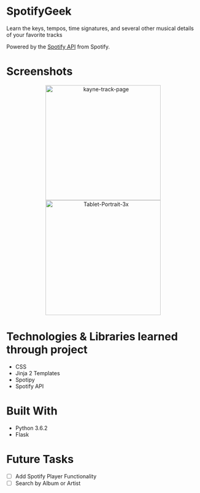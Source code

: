# SpotifyGeek
Learn the keys, tempos, time signatures, and several other musical details of your favorite tracks

Powered by the [Spotify API](https://developer.spotify.com/) from Spotify.

# Screenshots
<div align="center">
  <img src="https://i.ibb.co/gPLHqCD/kayne-track-page.png" alt="kayne-track-page" border="0" height="300">
  <img src="https://i.ibb.co/XXCb3XJ/Tablet-Portrait-3x.png" alt="Tablet-Portrait-3x" border="0" height="300">
</div>

# Technologies & Libraries learned through project 
- CSS
- Jinja 2 Templates
- Spotipy
- Spotify API

# Built With
- Python 3.6.2
- Flask 

# Future Tasks
- [ ] Add Spotify Player Functionality
- [ ] Search by Album or Artist
